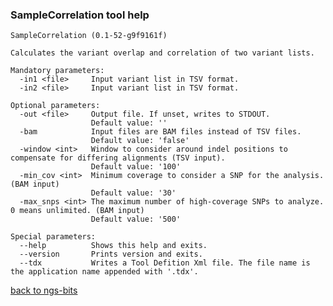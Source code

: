 ### SampleCorrelation tool help
	SampleCorrelation (0.1-52-g9f9161f)
	
	Calculates the variant overlap and correlation of two variant lists.
	
	Mandatory parameters:
	  -in1 <file>     Input variant list in TSV format.
	  -in2 <file>     Input variant list in TSV format.
	
	Optional parameters:
	  -out <file>     Output file. If unset, writes to STDOUT.
	                  Default value: ''
	  -bam            Input files are BAM files instead of TSV files.
	                  Default value: 'false'
	  -window <int>   Window to consider around indel positions to compensate for differing alignments (TSV input).
	                  Default value: '100'
	  -min_cov <int>  Minimum coverage to consider a SNP for the analysis. (BAM input)
	                  Default value: '30'
	  -max_snps <int> The maximum number of high-coverage SNPs to analyze. 0 means unlimited. (BAM input)
	                  Default value: '500'
	
	Special parameters:
	  --help          Shows this help and exits.
	  --version       Prints version and exits.
	  --tdx           Writes a Tool Defition Xml file. The file name is the application name appended with '.tdx'.
	
[back to ngs-bits](https://github.com/marc-sturm/ngs-bits)